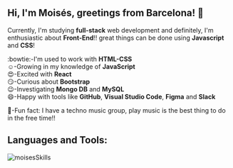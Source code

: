 ## Hi, I'm Moisés, greetings from Barcelona! :wave:

Currently, I'm studying **full-stack** web development and definitely, I'm enthusiastic about **Front-End**!! great things can be done using **Javascript** and **CSS**!

:bowtie:-I'm used to work with **HTML-CSS**<br>
:relaxed:-Growing in my knowledge of **JavaScript**<br>
:heart_eyes:-Excited with **React**<br>
:smirk:-Curious about **Bootstrap**<br>
:wink:-Investigating **Mongo DB** and **MySQL**<br>
:smile:-Happy with tools like **GitHub**, **Visual Studio Code**, **Figma** and **Slack**<br>

:musical_keyboard:-Fun fact: I have a techno music group, play music is the best thing to do in the free time!!
<br>
## Languages and Tools:

<img src="https://raw.githubusercontent.com/moisesmena/moisesmena/master/moisesTools.png" alt="moisesSkills">
